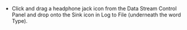 *	Click and drag a headphone jack icon from the Data Stream Control Panel and drop onto the Sink icon in Log to File (underneath the word Type).
